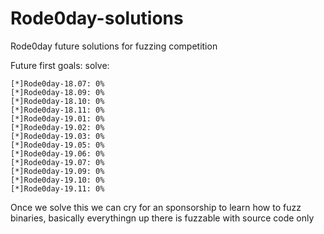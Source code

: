 # Rode0day-solutions
Rode0day future solutions for fuzzing competition

Future first goals:
  solve:
  
    [*]Rode0day-18.07: 0%
    [*]Rode0day-18.09: 0%
    [*]Rode0day-18.10: 0%
    [*]Rode0day-18.11: 0%
    [*]Rode0day-19.01: 0%
    [*]Rode0day-19.02: 0%
    [*]Rode0day-19.03: 0%
    [*]Rode0day-19.05: 0%
    [*]Rode0day-19.06: 0%
    [*]Rode0day-19.07: 0%
    [*]Rode0day-19.09: 0%
    [*]Rode0day-19.10: 0%
    [*]Rode0day-19.11: 0%

Once we solve this we can cry for an sponsorship to learn how to fuzz binaries, basically everythingn up there is fuzzable with source code only
